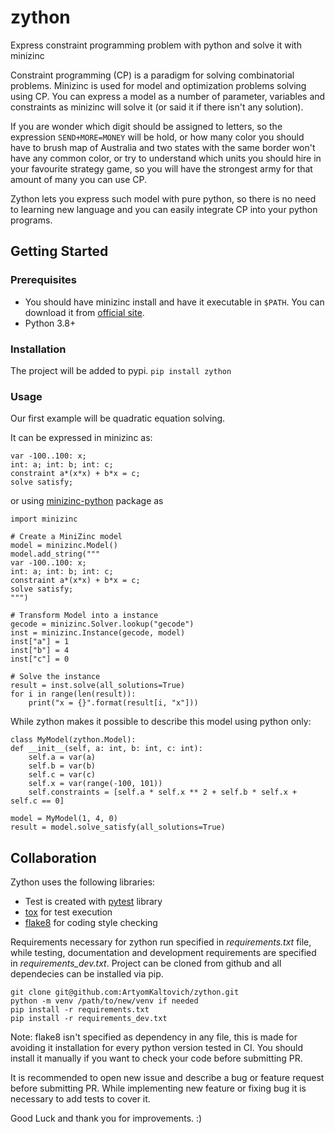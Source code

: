 # zython
Express constraint programming problem with python and solve it with minizinc

Constraint programming (CP) is a paradigm for solving combinatorial problems.
Minizinc is used for model and optimization problems solving using CP.
You can express a model as a number of parameter, variables and constraints
as minizinc will solve it (or said it if there isn't any solution).  

If you are wonder which digit should be assigned to letters, so the 
expression ``SEND+MORE=MONEY`` will be hold, or how many color you should have
to brush map of Australia and two states with the same border won't have any
common color, or try to understand which units you should hire in your 
favourite strategy game, so you will have the strongest army for that amount
of many you can use CP.

Zython lets you express such model with pure python, so there is no need to
learning new language and you can easily integrate CP into your python 
programs.

## Getting Started

### Prerequisites

- You should have minizinc install and have it executable in ``$PATH``.
You can download it from [official site](https://www.minizinc.org/).
- Python 3.8+

### Installation

The project will be added to pypi.
``pip install zython``

### Usage

Our first example will be quadratic equation solving.

It can be expressed in minizinc as:

    var -100..100: x;
    int: a; int: b; int: c;
    constraint a*(x*x) + b*x = c;
    solve satisfy;

or using [minizinc-python](https://github.com/MiniZinc/minizinc-python) package 
as

    import minizinc

    # Create a MiniZinc model
    model = minizinc.Model()
    model.add_string("""
    var -100..100: x;
    int: a; int: b; int: c;
    constraint a*(x*x) + b*x = c;
    solve satisfy;
    """)
    
    # Transform Model into a instance
    gecode = minizinc.Solver.lookup("gecode")
    inst = minizinc.Instance(gecode, model)
    inst["a"] = 1
    inst["b"] = 4
    inst["c"] = 0
    
    # Solve the instance
    result = inst.solve(all_solutions=True)
    for i in range(len(result)):
        print("x = {}".format(result[i, "x"]))

While zython makes it possible to describe this model using python only:

    class MyModel(zython.Model):
    def __init__(self, a: int, b: int, c: int):
        self.a = var(a)
        self.b = var(b)
        self.c = var(c)
        self.x = var(range(-100, 101))
        self.constraints = [self.a * self.x ** 2 + self.b * self.x + self.c == 0]

    model = MyModel(1, 4, 0)
    result = model.solve_satisfy(all_solutions=True)

## Collaboration

Zython uses the following libraries:
 
- Test is created with [pytest](https://docs.pytest.org/en/stable/) library
- [tox](https://tox.readthedocs.io/en/latest/) for test execution
- [flake8](https://flake8.pycqa.org/en/latest/) for coding style checking

Requirements necessary for zython run specified in *requirements.txt* file,
while testing, documentation and development requirements are specified in
*requirements_dev.txt*. Project can be cloned from github and all dependecies
can be installed via pip.

    git clone git@github.com:ArtyomKaltovich/zython.git
    python -m venv /path/to/new/venv if needed
    pip install -r requirements.txt
    pip install -r requirements_dev.txt

Note: flake8 isn't specified as dependency in any file, this is made for
avoiding it installation for every python version tested in CI. You should
install it manually if you want to check your code before submitting PR.

It is recommended to open new issue and describe a bug or feature request
before submitting PR. While implementing new feature or fixing bug it is 
necessary to add tests to cover it.

Good Luck and thank you for improvements. :)

